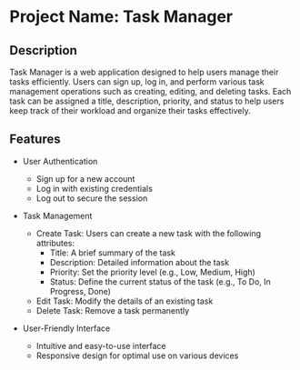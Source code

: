# Project Name: Task Manager

## Description
Task Manager is a web application designed to help users manage their tasks efficiently. Users can sign up, log in, and perform various task management operations such as creating, editing, and deleting tasks. Each task can be assigned a title, description, priority, and status to help users keep track of their workload and organize their tasks effectively.

## Features
- User Authentication
  - Sign up for a new account
  - Log in with existing credentials
  - Log out to secure the session

 
- Task Management
  - Create Task: Users can create a new task with the following attributes:
    - Title: A brief summary of the task
    - Description: Detailed information about the task
    - Priority: Set the priority level (e.g., Low, Medium, High)
    - Status: Define the current status of the task (e.g., To Do, In Progress, Done)
  - Edit Task: Modify the details of an existing task
  - Delete Task: Remove a task permanently
- User-Friendly Interface
  - Intuitive and easy-to-use interface
  - Responsive design for optimal use on various devices
